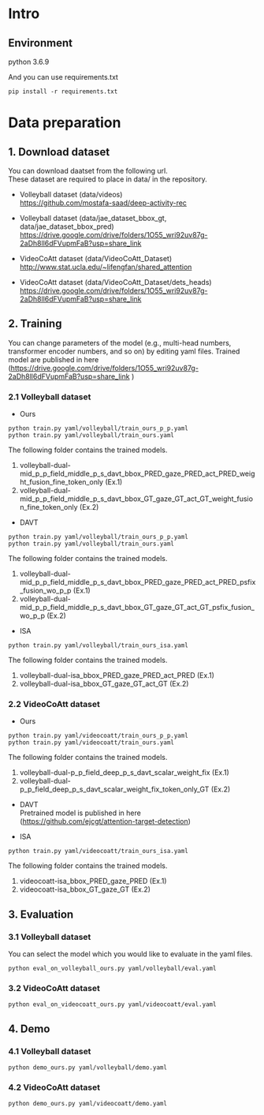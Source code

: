# Intro

## Environment
python 3.6.9

And you can use requirements.txt
```
pip install -r requirements.txt
```

# Data preparation
## 1. Download dataset
You can download daatset from the following url.  
These dataset are required to place in data/ in the repository.  

* Volleyball dataset (data/videos)  
https://github.com/mostafa-saad/deep-activity-rec

* Volleyball dataset (data/jae_dataset_bbox_gt, data/jae_dataset_bbox_pred)  
https://drive.google.com/drive/folders/1O55_wri92uv87g-2aDh8ll6dFVupmFaB?usp=share_link

* VideoCoAtt dataset (data/VideoCoAtt_Dataset)  
http://www.stat.ucla.edu/~lifengfan/shared_attention

* VideoCoAtt dataset (data/VideoCoAtt_Dataset/dets_heads)  
https://drive.google.com/drive/folders/1O55_wri92uv87g-2aDh8ll6dFVupmFaB?usp=share_link

## 2. Training
You can change parameters of the model (e.g., multi-head numbers, transformer encoder numbers, and so on) by editing yaml files.
Trained model are published in here (https://drive.google.com/drive/folders/1O55_wri92uv87g-2aDh8ll6dFVupmFaB?usp=share_link
)


### 2.1 Volleyball dataset

* Ours
```
python train.py yaml/volleyball/train_ours_p_p.yaml
python train.py yaml/volleyball/train_ours.yaml
```
The following folder contains the trained models.
1. volleyball-dual-mid_p_p_field_middle_p_s_davt_bbox_PRED_gaze_PRED_act_PRED_weight_fusion_fine_token_only (Ex.1)
2. volleyball-dual-mid_p_p_field_middle_p_s_davt_bbox_GT_gaze_GT_act_GT_weight_fusion_fine_token_only (Ex.2)

* DAVT
```
python train.py yaml/volleyball/train_ours_p_p.yaml
python train.py yaml/volleyball/train_ours.yaml
```
The following folder contains the trained models.
1. volleyball-dual-mid_p_p_field_middle_p_s_davt_bbox_PRED_gaze_PRED_act_PRED_psfix_fusion_wo_p_p (Ex.1)
2. volleyball-dual-mid_p_p_field_middle_p_s_davt_bbox_GT_gaze_GT_act_GT_psfix_fusion_wo_p_p (Ex.2)

* ISA
```
python train.py yaml/volleyball/train_ours_isa.yaml
```
The following folder contains the trained models.
1. volleyball-dual-isa_bbox_PRED_gaze_PRED_act_PRED (Ex.1)
2. volleyball-dual-isa_bbox_GT_gaze_GT_act_GT (Ex.2)


### 2.2 VideoCoAtt dataset

* Ours
```
python train.py yaml/videocoatt/train_ours_p_p.yaml
python train.py yaml/videocoatt/train_ours.yaml
```
The following folder contains the trained models.
1. volleyball-dual-p_p_field_deep_p_s_davt_scalar_weight_fix (Ex.1)
2. volleyball-dual-p_p_field_deep_p_s_davt_scalar_weight_fix_token_only_GT (Ex.2)

* DAVT  
Pretrained model is published in here (https://github.com/ejcgt/attention-target-detection)

* ISA
```
python train.py yaml/videocoatt/train_ours_isa.yaml
```
The following folder contains the trained models.
1. videocoatt-isa_bbox_PRED_gaze_PRED (Ex.1)
2. videocoatt-isa_bbox_GT_gaze_GT (Ex.2)

## 3. Evaluation
### 3.1 Volleyball dataset
You can select the model which you would like to evaluate in the yaml files.

```
python eval_on_volleyball_ours.py yaml/volleyball/eval.yaml
```

### 3.2 VideoCoAtt dataset
```
python eval_on_videocoatt_ours.py yaml/videocoatt/eval.yaml
```

## 4. Demo
### 4.1 Volleyball dataset
```
python demo_ours.py yaml/volleyball/demo.yaml
```

### 4.2 VideoCoAtt dataset
```
python demo_ours.py yaml/videocoatt/demo.yaml
```
